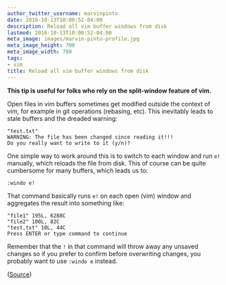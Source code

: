 ```yaml
---
author_twitter_username: marvinpinto
date: 2016-10-13T10:00:52-04:00
description: Reload all vim buffer windows from disk
lastmod: 2016-10-13T10:00:52-04:00
meta_image: images/marvin-pinto-profile.jpg
meta_image_height: 700
meta_image_width: 700
tags:
- vim
title: Reload all vim buffer windows from disk
---
```


**This tip is useful for folks who rely on the split-window feature of vim.**

Open files in vim buffers sometimes get modified outside the context of vim,
for example in git operations (rebasing, etc). This inevitably leads to
stale buffers and the dreaded warning:

``` text
"test.txt"
WARNING: The file has been changed since reading it!!!
Do you really want to write to it (y/n)?
```

One simple way to work around this is to switch to each window and run `e!`
manually, which reloads the file from disk. This of course can be quite cumbersome for
many buffers, which leads us to:

``` text
:windo e!
```

That command basically runs `e!` on each open (vim) window and aggregates the
result into something like:

``` text
"file1" 195L, 6288C
"file2" 100L, 82C
"test.txt" 10L, 44C
Press ENTER or type command to continue
```

Remember that the `!` in that command will throw away any unsaved changes so if
you prefer to confirm before overwriting changes, you probably want to use
`:windo e` instead.

([Source](http://stackoverflow.com/a/3771720/1101070))
